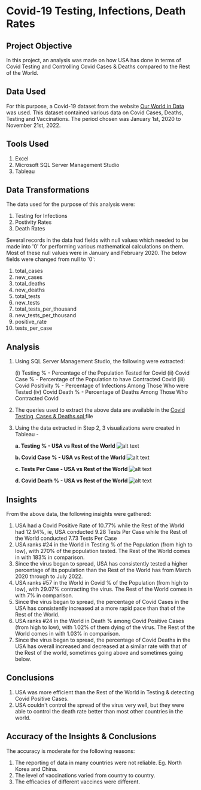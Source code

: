 # Covid-19 Testing, Infections, Death Rates

## Project Objective

In this project, an analysis was made on how USA has done in terms of Covid Testing and Controlling Covid Cases & Deaths compared to the Rest of the World. 

## Data Used

For this purpose, a Covid-19 dataset from the website <a href = "https://ourworldindata.org/covid-deaths"> Our World in Data </a> was used. This dataset contained various data on Covid Cases, Deaths, Testing and Vaccinations. The period chosen was January 1st, 2020 to November 21st, 2022. 

## Tools Used

1. Excel
2. Microsoft SQL Server Management Studio
3. Tableau

## Data Transformations

The data used for the purpose of this analysis were:

1. Testing for Infections
2. Postivity Rates
3. Death Rates

Several records in the data had fields with null values which needed to be made into '0' for performing various mathematical calculations on them. Most of these null values were in January and February 2020. The below fields were changed from null to '0':

1. total_cases
2. new_cases
3. total_deaths
4. new_deaths
5. total_tests
6. new_tests
7. total_tests_per_thousand
8. new_tests_per_thousand
9. positive_rate
10. tests_per_case

## Analysis

1. Using SQL Server Management Studio, the following were extracted:

    (i) Testing % - Percentage of the Population Tested for Covid
    (ii) Covid Case % - Percentage of the Population to have Contracted Covid
    (iii) Covid Positivity % - Percentage of Infections Among Those Who were Tested
    (iv) Covid Death % - Percentage of Deaths Among Those Who Contracted Covid

2. The queries used to extract the above data are available in the <a href = "https://github.com/rahulshankariyer/Portfolio/blob/main/Covid-19%20Testing%2C%20Infection%20%26%20Death%20Rates/Covid%20Testing%2C%20Cases%20%26%20Deaths.sql"> Covid Testing, Cases & Deaths.sql </a> file 

3. Using the data extracted in Step 2, 3 visualizations were created in Tableau - 
    
    <b> a. Testing % - USA vs Rest of the World </b>
    ![alt text](./Covid-19%20Testing%2C%20Infection%20%26%20Death%20Rates/Testing%20%25%20-%20USA%20vs%20World.png)
    
    <b> b. Covid Case % - USA vs Rest of the World </b>
    ![alt text](./Covid-19%20Testing%2C%20Infection%20%26%20Death%20Rates/Covid%20Case%20%25%20-%20USA%20vs%20World.png)
    
    <b> c. Tests Per Case - USA vs Rest of the World </b>
    ![alt text](./Covid-19%20Testing%2C%20Infection%20%26%20Death%20Rates/Tests%20Per%20Case%20-%20USA%20vs%20Rest%20of%20the%20World.png)
    
    <b> d. Covid Death % - USA vs Rest of the World </b>
    ![alt text](./Covid-19%20Testing%2C%20Infection%20%26%20Death%20Rates/Covid%20Death%20%25%20-%20USA%20vs%20World.png)
    
## Insights

From the above data, the following insights were gathered:

1. USA had a Covid Positive Rate of 10.77% while the Rest of the World had 12.94%, ie, USA conducted 9.28 Tests Per Case while the Rest of the World conducted 7.73 Tests Per Case
2. USA ranks #24 in the World in Testing % of the Population (from high to low), with 270% of the population tested. The Rest of the World comes in with 183% in comparison.
3. Since the virus began to spread, USA has consistently tested a higher percentage of its population than the Rest of the World has from March 2020 through to July 2022.
4. USA ranks #57 in the World in Covid % of the Population (from high to low), with 29.07% contracting the virus. The Rest of the World comes in with 7% in comparison.
5. Since the virus began to spread, the percentage of Covid Cases in the USA has consistently increased at a more rapid pace than that of the Rest of the World. 
6. USA ranks #24 in the World in Death % among Covid Positive Cases (from high to low), with 1.02% of them dying of the virus. The Rest of the World comes in with 1.03% in comparison.
7. Since the virus began to spread, the percentage of Covid Deaths in the USA has overall increased and decreased at a similar rate with that of the Rest of the world, sometimes going above and sometimes going below.

## Conclusions

1. USA was more efficient than the Rest of the World in Testing & detecting Covid Positive Cases.
2. USA couldn't control the spread of the virus very well, but they were able to control the death rate better than most other countries in the world.

## Accuracy of the Insights & Conclusions

The accuracy is moderate for the following reasons:

1. The reporting of data in many countries were not reliable. Eg. North Korea and China.
2. The level of vaccinations varied from country to country.
3. The efficacies of different vaccines were different.
